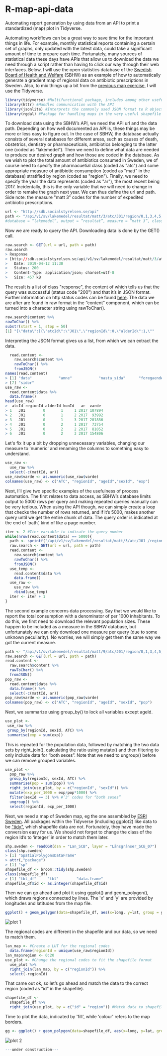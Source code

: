 # R-map-api-data
Automating report generation by using data from an API to print a standardized (map) plot in Tidyverse.

Automating workflows can be a great way to save time for the important things in life. For example, monthly statistical reports containing a certain set of graphs, only updated with the latest data, could take a significant amount of time to prepare each time. Fortunately, many sources of statistical data these days have APIs that allow us to download the data we need through a script rather than having to click our way through their web interfaces. Below, I will use the open statistics database of the [Swedish Board of Health and Welfare](http://sdb.socialstyrelsen.se/sdbapi.aspx) (SBHW) as an example of how to automatically generate a gradient map of regional data on antibiotic prescriptions in Sweden. Also, to mix things up a bit from the [previous map exercise](https://github.com/jonas-raposinha/r-map-plotting), I will use the Tidyverse.

```R
library(tidyverse) #Multifunctional package, includes among other useful things “ggplot” for plotting and “dplyr” for data manipulation
library(httr) #Handles communication with the API
library(jsonlite) #Interprets the commonly used JSON format to R objects
library(rgdal) #Package for handling maps in the very useful shapefile format
```

To download data using the SBHW’s API, we need the API url and the data path. Depending on how well documented an API is, these things may be more or less easy to figure out. In the case of SBHW, the database actually consists of several databases for different areas, such as causes of death, obstetrics, dentistry or pharmaceuticals, antibiotics belonging to the latter one (coded as “lakemedel”). Then we need to define what data are needed to produce our desired graph and how those are coded in the database. As we wish to plot the total amount of antibiotics consumed in Sweden, we of course need to specify the pharmacuetial class (coded as "atc") and some appropriate measure of antibiotic consumption (coded as "matt" in the database) stratified by region (coded as "region"). Finally, we need to specify the year the data represents (coded as "ar"), the most recent being 2017. Incidentally, this is the only variable that we will need to change in order to remake the graph next year. We can thus define the url and path. Side note: the measure "matt 3" codes for the number of expedited antibiotic prescriptions.

```R
url <- "http://sdb.socialstyrelsen.se/api"
path <- "/api/v1/sv/lakemedel/resultat/matt/3/atc/J01/region/0,1,3,4,5,6,7,8,9,10,12,13,14,17,18,19,20,21,22,23,24,25/ar/2017" 
#database = ”lakemedel”, output = ”resultat”, measure = ”matt 3”, class = ”atc J01”, region = all regions by numbers, year = ”ar 2017”
```

Now we are ready to query the API. Downloading data is done by the GET() call.

```R
raw.search <- GET(url = url, path = path)
raw.search
> Response
> [http://sdb.socialstyrelsen.se/api/v1/sv/lakemedel/resultat/matt/3/atc/J01/region/0,1,3,4,5,6,7,8,9,10,12,13,14,17,18,19,20,21,22,23,24,25/ar/2017]
> 	Date: 2019-04-12 11:30
>  	Status: 200
>  	Content-Type: application/json; charset=utf-8
>  	Size: 457 kB
```
The result is a list of class "response", the content of which tells us that the query was successful (status code "200") and that it’s in JSON format. Further information on http status codes can be found [here](https://restfulapi.net/http-status-codes/). The data we are after are found in raw format in the “content” component, which can be turned into a character string using rawToChar().

```R
raw.search$content %>%
rawToChar() %>% 
substr(start = 1, stop = 50) 
[1] "{\"data\":[{\"atcId\":\"J01\",\"regionId\":0,\"alderId\":1,\""
```

Interpreting the JSON format gives us a list, from which we can extract the data.

```R
  read.content <- 
    raw.search$content %>%
    rawToChar() %>%
    fromJSON()
names(read.content)
> [1] "data"            "amne"            "nasta_sida"      "foregaende_sida" "sida"            "per_sida"       
> [7] "sidor"          
use_raw <-
  read.content$data %>%
  data.frame()
head(use_raw)
>  atcId regionId alderId konId   ar  varde
> 1   J01        0       1     1 2017 107894
> 2   J01        0       1     2 2017  93992
> 3   J01        0       1     3 2017 201886
> 4   J01        0       2     1 2017  73754
> 5   J01        0       2     2 2017  81052
> 6   J01        0       2     3 2017 154806
```

Let's fix it up a bit by dropping unnecessary variables, changing our measure to 'numeric' and renaming the columns to something easy to understand.

```R
use_raw <-  
  use_raw %>% 
  select(-c(mattId, ar))
use_raw$varde <- as.numeric(use_raw$varde)
colnames(use_raw) <- c("ATC", "regionId", "ageId","sexId", "exp")
```

Next, I’ll give two specific examples of the usefulness of process automation. The first relates to data access, as SBHW’s database limits output to 5000 rows per query and making repeated queries manually can be very tedious. When using the API though, we can simply create a loop that checks the number of rows returned, and if it’s 5000, makes another query until we get the entire chunk of data. The query order is indicated at the end of ‘path’, kind of like a page number.

```R
iter <- 2 #Iter variable to indicate the query number
while(nrow(read.content$data) == 5000){
  path <- sprintf("/api/v1/sv/lakemedel/resultat/matt/3/atc/J01 /region/ar/2017?sida=%i", iter) #In this case not needed since that query yields < 5000 rows
  raw.search <- GET(url = url, path = path)
  read.content <- 
    raw.search$content %>%
    rawToChar() %>%
    fromJSON()
  use_temp <-
    read.content$data %>%
    data.frame() 
  use_raw <-
    use_raw %>%
    rbind(use_temp)
  iter <- iter + 1
}
```

The second example concerns data processing. Say that we would like to report the total consumption with a denominator of per 1000 inhabitants. To do this, we first need to download the relevant population sizes. These happen to be included as a measure in the SBHW database, but unfortunately we can only download one measure per query (due to some unknown peculiarity). No worries, we will simply get them the same way we got the current measure.
```R
path <- "/api/v1/sv/lakemedel/resultat/matt/9/atc/J01/region/0,1,3,4,5,6,7,8,9,10,12,13,14,17,18,19,20,21,22,23,24,25/ar/2017" #Measure "9" is population size
raw.search <- GET(url = url, path = path)
read.content <- 
  raw.search$content %>%
  rawToChar() %>%
  fromJSON()
pop_raw <-
  read.content$data %>%
  data.frame() %>%
  select(-c(mattId, ar))
pop_raw$varde <- as.numeric(pop_raw$varde)
colnames(pop_raw) <- c("ATC", "regionId", "ageId", "sexId", "pop")
```

Next, we summarize using group_by() to lock all variables except ageId.

```R
use_plot <-
 use_raw %>%
 group_by(regionId, sexId, ATC) %>%
 summarise(exp = sum(exp))
```

This is repeated for the population data, followed by matching the two data sets by right_join(), calculating the ratio using mutate() and then filtering to only include data for “both sexes”. Note that we need to ungroup() before we can remove grouped variables.

```R
use_plot <-
  pop_raw %>%
  group_by(regionId, sexId, ATC) %>%
  summarise(pop = sum(pop)) %>%
  right_join(use_plot, by = c("regionId", "sexId")) %>%
  mutate(exp_per_1000 = exp/pop*1000) %>%
  filter(sexId == 3) %>% #’3’ codes for “both sexes”
  ungroup() %>%
  select(regionId, exp_per_1000) 
```

Next, we need a map of Sweden map, eg the one assembled by [ESRI Sweden](https://www.arcgis.com/home/item.html?id=912b806e3b864b5f83596575a2f7cb01). All packages within the Tidyverse (including ggplot2) like data to be ["tidy"](https://cran.r-project.org/web/packages/tidyr/vignettes/tidy-data.html), which shapefile data are not. Fortunately, they have made the conversion easy for us. We should not forget to change the class of the region Id’s to ‘integer’ in order to match them later.

```R
shp.sweden <- readOGR(dsn = "Lan_SCB", layer = "Länsgränser_SCB_07") 
class(shp.sweden)
> [1] "SpatialPolygonsDataFrame"
> attr(,"package")
> [1] "sp"
shapefile_df <- broom::tidy(shp.sweden)
class(shapefile_df)
> [1] "tbl_df"     "tbl"        "data.frame"
shapefile_df$id <- as.integer(shapefile_df$id)
```

Then we can go ahead and plot it using ggplot() and geom_polygon(), which draws regions connected by lines. The 'x' and 'y' are provided by longitudes and latitudes from the map file.
```R
ggplot() + geom_polygon(data=shapefile_df, aes(x=long, y=lat, group = group))
```
![plot 1](https://github.com/jonas-raposinha/R-map-api-data/blob/master/images/Rplot1.png)

The regional codes are different in the shapefile and our data, so we need to match them.

```R
lan_map <- #Create a LUT for the regional codes
  data.frame(regionId = unique(use_raw$regionId))
lan_map$region <- 0:20
use_plot <- #Change the regional codes to fit the shapefile format
  use_plot %>%
  right_join(lan_map, by = c("regionId")) %>%
  select(-regionId)
```

That came out ok, so let’s go ahead and match the data to the correct region (coded as “id” in the shapefile).

```R
shapefile_df <- 
  shapefile_df %>%
  right_join(use_plot, by = c("id" = "region")) #Match data to shapefile codes
```

Time to plot the data, indicated by 'fill', while 'colour' refers to the map borders.

```R
gg <- ggplot() + geom_polygon(data=shapefile_df, aes(x=long, y=lat, group = group, fill = shapefile_df$exp_per_1000), size = 0.1, colour="black")
```
![plot 2](https://github.com/jonas-raposinha/R-map-api-data/blob/master/images/Rplot2.png)


```R
---under construction---
```
